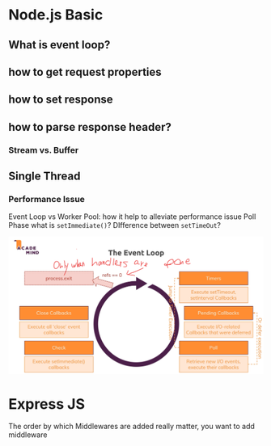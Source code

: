 # Node.js Basic
## What is event loop?
## how to get request properties
## how to set response
## how to parse response header?
### Stream vs. Buffer
## Single Thread
### Performance Issue
Event Loop vs Worker Pool: how it help to alleviate performance issue
Poll Phase
what is `setImmediate()`? DIfference between `setTimeOut`?

![Event Loop Illustration](event-loop.png "a title")

# Express JS
The order by which Middlewares are added really matter, you want to add middleware 